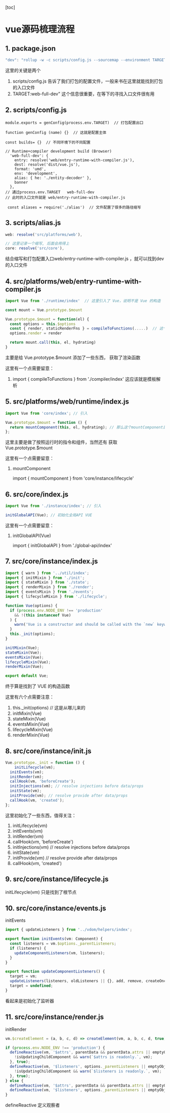 [toc]

# vue源码梳理流程

## 1. package.json

```js
"dev": "rollup -w -c scripts/config.js --sourcemap --environment TARGET:web-full-dev",
```

这里的关键是两个

1. scripts/config.js 告诉了我们打包的配置文件，一般来书在这里就能找到打包的入口文件
2. TARGET:web-full-dev" 这个信息很重要，在等下的寻找入口文件很有用

## 2. scripts/config.js

```JS
module.exports = genConfig(process.env.TARGET)  // 打包配置出口

function genConfig (name) {}  // 这就是配置主体

const builds= {}  // 不同环境下的不同配置

// Runtime+compiler development build (Browser)
  'web-full-dev': {
    entry: resolve('web/entry-runtime-with-compiler.js'),
    dest: resolve('dist/vue.js'),
    format: 'umd',
    env: 'development',
    alias: { he: './entity-decoder' },
    banner
  },
// 通过process.env.TARGET   web-full-dev
// 此时的入口文件就是 web/entry-runtime-with-compiler.js

 const aliases = require('./alias')  // 文件配置了很多的路径缩写
```

## 3. scripts/alias.js

```js
web: resolve('src/platforms/web'),

// 这里记录一个缩写, 后面会用得上
core: resolve('src/core'),
```

结合缩写和打包配置入口web/entry-runtime-with-compiler.js ，就可以找到dev的入口文件

## 4. src/platforms/web/entry-runtime-with-compiler.js

```js
import Vue from './runtime/index'  // 这里引入了 Vue，说明不是 Vue 的构造

const mount = Vue.prototype.$mount

Vue.prototype.$mount = function(el) {
  const options = this.$options
  const { render, staticRenderFns } = compileToFunctions(.....)  // 这个就是模板解析
  options.render = render

  return mount.call(this, el, hydrating)
}
```

主要是给 Vue.prototype.$mount 添加了一些东西， 获取了渲染函数

这里有一个点需要留意：

1. import { compileToFunctions } from './compiler/index'  这应该就是模板解析

## 5. src/platforms/web/runtime/index.js

```js
import Vue from 'core/index'; // 引入

Vue.prototype.$mount = function () {
  return mountComponent(this, el, hydrating); // 那么这个mountComponent是关键
};
```

这里主要是做了按照运行时的指令和组件，当然还有 获取 Vue.prototype.$mount

这里有一个点需要留意：

1. mountComponent

   import { mountComponent } from 'core/instance/lifecycle'

## 6. src/core/index.js

```js
import Vue from './instance/index'; // 引入

initGlobalAPI(Vue); // 初始化全局API VUE
```

这里有一个点需要留意：

1. initGlobalAPI(Vue)

   import { initGlobalAPI } from './global-api/index'

## 7. src/core/instance/index.js

```js
import { warn } from '../util/index';
import { initMixin } from './init';
import { stateMixin } from './state';
import { renderMixin } from './render';
import { eventsMixin } from './events';
import { lifecycleMixin } from './lifecycle';

function Vue(options) {
  if (process.env.NODE_ENV !== 'production'
    && !(this instanceof Vue)
  ) {
    warn('Vue is a constructor and should be called with the `new` keyword');
  }
  this._init(options);
}

initMixin(Vue);
stateMixin(Vue);
eventsMixin(Vue);
lifecycleMixin(Vue);
renderMixin(Vue);

export default Vue;
```

终于算是找到了 VUE 的构造函数

这里有六个点需要注意：

1. this._init(options)  // 这是从哪儿来的
2. initMixin(Vue)
3. stateMixin(Vue)
4. eventsMixin(Vue)
5. lifecycleMixin(Vue)
6. renderMixin(Vue)

## 8. src/core/instance/init.js

```js
Vue.prototype._init = function () {
  	initLifecycle(vm);
  initEvents(vm);
  initRender(vm);
  callHook(vm, 'beforeCreate');
  initInjections(vm); // resolve injections before data/props
  initState(vm);
  initProvide(vm); // resolve provide after data/props
  callHook(vm, 'created');
};
```

这里初始化了一些东西，值得关注：

1. initLifecycle(vm)
2. initEvents(vm)
3. initRender(vm)
4. callHook(vm, 'beforeCreate')
5. initInjections(vm) // resolve injections before data/props
6. initState(vm)
7. initProvide(vm) // resolve provide after data/props
8. callHook(vm, 'created')

## 9. src/core/instance/lifecycle.js

initLifecycle(vm)   只是找到了根节点

## 10. src/core/instance/events.js

initEvents

```js
import { updateListeners } from '../vdom/helpers/index';

export function initEvents(vm: Component) {
  const listeners = vm.$options._parentListeners;
  if (listeners) {
    updateComponentListeners(vm, listeners);
  }
}

export function updateComponentListeners() {
  target = vm;
  updateListeners(listeners, oldListeners || {}, add, remove, createOnceHandler, vm);
  target = undefined;
}
```

看起来是初始化了监听器

## 11. src/core/instance/render.js

initRender

```js
vm.$createElement = (a, b, c, d) => createElement(vm, a, b, c, d, true);

if (process.env.NODE_ENV !== 'production') {
  defineReactive(vm, '$attrs', parentData && parentData.attrs || emptyObject, () => {
    !isUpdatingChildComponent && warn(`$attrs is readonly.`, vm);
  }, true);
  defineReactive(vm, '$listeners', options._parentListeners || emptyObject, () => {
    !isUpdatingChildComponent && warn(`$listeners is readonly.`, vm);
  }, true);
} else {
  defineReactive(vm, '$attrs', parentData && parentData.attrs || emptyObject, null, true);
  defineReactive(vm, '$listeners', options._parentListeners || emptyObject, null, true);
}
```

defineReactive  定义观察者
